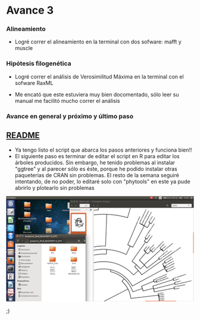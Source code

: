 # Avance 3

###  Alineamiento 

* Logré correr el alineamiento en la terminal con dos sofware: mafft y muscle

### Hipótesis filogenética

* Logré correr el análisis de Verosimilitud Máxima en la terminal con el sofware RaxML 

* Me encató que este estuviera muy bien docomentado, sólo leer su manual me  facilitó mucho correr el análisis

### Avance en general y próximo y último paso
## [README](https://github.com/GerTorres/Trabajo-final-BioinfRepro-2017-2/blob/master/README_Proyecto_final.md)
* Ya tengo listo el script que abarca los pasos anteriores y funciona bien!!
* El siguiente paso es terminar de editar el script en R para editar los árboles producidos. Sin embargo, he tenido problemas al instalar "ggtree" y al parecer sólo es éste, porque he podido instalar otras paqueterias de CRAN sin problemas. El resto de la semana seguiré intentando, de no poder, lo editaré solo con "phytools" en este ya pude abrirlo y plotearlo sin problemas 

![](./treeplot.png) 

;)

